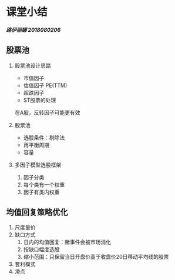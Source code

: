 # 课堂小结
##### 路伊丽娜 2018080206

## 股票池

1. 股票池设计思路

   - 市值因子
   - 估值因子 PE(TTM)
   - 超跌因子
   - ST股票的处理

   在A股，反转因子可能更有效

2. 股票池
   - 选股条件：剔除法
   - 再平衡周期
   - 容量

3. 多因子模型选股框架
   1. 因子分类
   2. 每个类有一个权重
   3. 因子有类内权重

## 均值回复策略优化

1. 尺度量价
2. 缺口方式
   1. 日内的均值回复：赌事件会被市场消化
   2. 按缺口幅度选股
   3. 缩小范围：只保留当日开盘价高于收盘价20日移动平均线的股票
3. 套利模式
4. 滑点